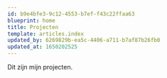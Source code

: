 ```yaml
---
id: b9e4bfe3-9c12-4553-b7ef-f43c22ffaa63
blueprint: home
title: Projecten
template: articles.index
updated_by: 6269829b-ea5c-4406-a711-b7af87b26fb0
updated_at: 1650202525
---
```

Dit zijn mijn projecten.